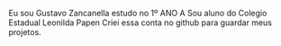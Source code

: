  Eu sou Gustavo Zancanella estudo no 1º ANO A 
 Sou aluno do Colegio Estadual Leonilda Papen
Criei essa conta no github para guardar meus projetos.
